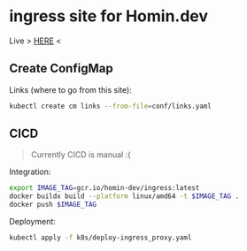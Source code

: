 # ingress site for Homin.dev

Live > [HERE](https://homin.dev) <

## Create ConfigMap

Links (where to go from this site):

```bash
kubectl create cm links --from-file=conf/links.yaml
```

## CICD

> Currently CICD is manual :(

Integration:

```bash 
export IMAGE_TAG=gcr.io/homin-dev/ingress:latest 
docker buildx build --platform linux/amd64 -t $IMAGE_TAG .
docker push $IMAGE_TAG
```

Deployment:

```bash
kubectl apply -f k8s/deploy-ingress_proxy.yaml
```